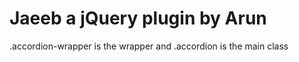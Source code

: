 # Jaeeb a jQuery plugin by Arun

.accordion-wrapper is the wrapper and .accordion is the main class 